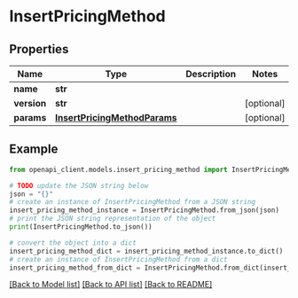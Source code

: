 # InsertPricingMethod


## Properties

Name | Type | Description | Notes
------------ | ------------- | ------------- | -------------
**name** | **str** |  | 
**version** | **str** |  | [optional] 
**params** | [**InsertPricingMethodParams**](InsertPricingMethodParams.md) |  | [optional] 

## Example

```python
from openapi_client.models.insert_pricing_method import InsertPricingMethod

# TODO update the JSON string below
json = "{}"
# create an instance of InsertPricingMethod from a JSON string
insert_pricing_method_instance = InsertPricingMethod.from_json(json)
# print the JSON string representation of the object
print(InsertPricingMethod.to_json())

# convert the object into a dict
insert_pricing_method_dict = insert_pricing_method_instance.to_dict()
# create an instance of InsertPricingMethod from a dict
insert_pricing_method_from_dict = InsertPricingMethod.from_dict(insert_pricing_method_dict)
```
[[Back to Model list]](../README.md#documentation-for-models) [[Back to API list]](../README.md#documentation-for-api-endpoints) [[Back to README]](../README.md)


